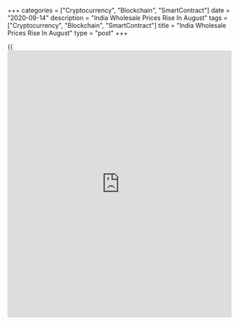+++
categories = ["Cryptocurrency", "Blockchain", "SmartContract"]
date = "2020-09-14"
description = "India Wholesale Prices Rise In August"
tags = ["Cryptocurrency", "Blockchain", "SmartContract"]
title = "India Wholesale Prices Rise In August"
type = "post"
+++

{{<iframe id="large-banner" src="https://www.bounty.group/#slide=17.0" width="100%" height="600" scrolling="no" style="border: 0px solid rgb(216, 221, 230); border-radius: 3px;">}}

India's wholesale prices grew in August, after declining in the previous
month, data from the Ministry of Commerce & Industry showed on Monday.

The wholesale price index rose 0.16 percent year-on-year in August,
after a 0.58 percent decrease in July. Economists had expected a 0.27
percent fall.

The primary articles price index rose 1.60 percent annually in August,
after a 0.63 percent increase in the previous month.

Food price inflation slowed to 4.07 percent in August from 4.32 percent.

Fuel and power prices decreased 9.68 percent in July, following a 9.84
percent fall in the prior month.

Prices of manufactured products grew 1.27 percent in August, after a
0.51 percent gain in the previous month.

The final wholesale prices declined 1.81 percent in June.

For comments and feedback [contact](https://www.playgroundfx.com/contact/): editorial@rtt[news](https://www.letsplayfx.com/blog/forex-news-website/).com

[Economic News][1]

 **What parts of the world are seeing the best (and worst) economic
performances lately? Click[here][2] to check out our [Econ Scorecard][2]
and find out! See up-to-the-moment [ranking](https://www.playgroundfx.com/blog/crypto-exchange-ranking/)s for the best and worst
performers in [GDP][3], [unemployment rate][4], [inflation][5] and much
more.**

   1. www.rtt[news](https://www.letsplayfx.com/blog/forex-news-website/).com/Content/EconomicNews.aspx
   2. www.rtt[news](https://www.letsplayfx.com/blog/forex-news-website/).com/economic-scorecard/world-rank/retail-sales/highest-performance.aspx
   3. www.rtt[news](https://www.letsplayfx.com/blog/forex-news-website/).com/economic-scorecard/world-rank/GDP/highest-performance.aspx
   4. www.rtt[news](https://www.letsplayfx.com/blog/forex-news-website/).com/economic-scorecard/world-rank/unemployment-rate/lowest-performance.aspx
   5. www.rtt[news](https://www.letsplayfx.com/blog/forex-news-website/).com/economic-scorecard/world-rank/CPI/highest-performance.aspx